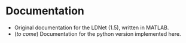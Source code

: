 # Documentation

- Original documentation for the LDNet (1.5), written in MATLAB.
- (_to come_) Documentation for the python version implemented here.
